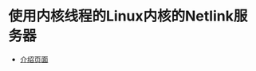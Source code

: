# 使用内核线程的Linux内核的Netlink服务器
- [介绍页面](https://frankzjz219.github.io/2024/04/30/%E4%BD%BF%E7%94%A8%E5%86%85%E6%A0%B8%E7%BA%BF%E7%A8%8B%E7%9A%84Netlink%E5%86%85%E6%A0%B8%E6%A8%A1%E5%9D%97/)